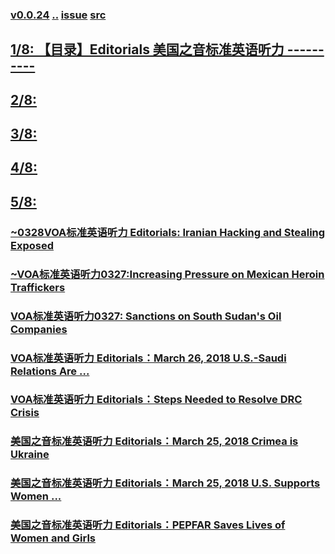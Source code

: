 ### [v0.0.24](https://github.com/littleflute/english/edit/master/voa/Editorials/readme.md) [..](..) [issue](https://github.com/littleflute/english/issues/54) [src](https://editorials.voa.gov/)

## [1/8: 【目录】Editorials 美国之音标准英语听力 ----------](https://mp.weixin.qq.com/s?__biz=MzIxMTUzOTUzOA==&mid=100002349&idx=1&sn=66241b4c1afa151c384bc4184dd626db&scene=19#wechat_redirect)
## [2/8: ](https://mp.weixin.qq.com/s?__biz=MzIxMTUzOTUzOA==&mid=100002349&idx=2&sn=3b4bbcafe7923266f2ddedaaa8611e29&scene=19#wechat_redirect)
## [3/8:](https://mp.weixin.qq.com/s?__biz=MzIxMTUzOTUzOA==&mid=100002349&idx=3&sn=283d24cbe082e47865aab55b26a1024c&scene=19#wechat_redirect)
## [4/8:](https://mp.weixin.qq.com/s?__biz=MzIxMTUzOTUzOA==&mid=100002349&idx=4&sn=f2294dad761fe350e99c44bddd0c8225&scene=19#wechat_redirect)
## [5/8:](https://mp.weixin.qq.com/s?__biz=MzIxMTUzOTUzOA==&mid=100002349&idx=5&sn=d96d49bfbe8dff4aa49ef0d7ce2b2068&scene=19#wechat_redirect)

### [~0328VOA标准英语听力 Editorials: Iranian Hacking and Stealing Exposed](https://mp.weixin.qq.com/s?__biz=MzIxMTUzOTUzOA==&mid=2247485357&idx=2&sn=44aa9a6b36378a3897383d6b2f07b23e&chksm=97528490a0250d86b212170b500ca19f4f9ecfbb12fe3d93544e5b403108831a77144e94b12e#rd)
### [~VOA标准英语听力0327:Increasing Pressure on Mexican Heroin Traffickers](https://mp.weixin.qq.com/s?__biz=MzIxMTUzOTUzOA==&mid=2247485410&idx=2&sn=d8fb64d529fc22309467ac6ff61d4066&chksm=975284dfa0250dc91d00cc9cfda0bd84653058d6e51884ce3a5b3a09c750ae62ef5ad972ac8c#rd)
### [VOA标准英语听力0327: Sanctions on South Sudan's Oil Companies](https://mp.weixin.qq.com/s?__biz=MzIxMTUzOTUzOA==&mid=100001149&idx=6&sn=83795fb5c7769ac9c7c33128d3bbd948&chksm=1752864020250f56c8860af1de910d327d81da559c0e3c8d0b1ca08b9e1528f81e76bed46971&mpshare=1&scene=24&srcid=0328TqjEYnbUnHwg2VlBYywD#rd)
### [VOA标准英语听力 Editorials：March 26, 2018 U.S.-Saudi Relations Are ...](https://mp.weixin.qq.com/s?__biz=MzIxMTUzOTUzOA==&mid=100001149&idx=5&sn=2c713115cbf031971173dcae3e989078&chksm=1752864020250f569ed75d673526fb79cb42632b905c8597f51dd234f40a9f7427f70e0037a8&mpshare=1&scene=24&srcid=0328MNAB7fUT2dpb5AZS3F4G#rd)
### [VOA标准英语听力 Editorials：Steps Needed to Resolve DRC Crisis](https://mp.weixin.qq.com/s?__biz=MzIxMTUzOTUzOA==&mid=100001149&idx=4&sn=904bd6ed2c305062062bd17547ce625f&chksm=1752864020250f56ab4a8e8fd053ba2a809ddcf35a6dc96983ecde59747140dcc42e02419731&mpshare=1&scene=24&srcid=0328AW82sB6aYWvjbk8pCxCQ#rd)
### [美国之音标准英语听力 Editorials：March 25, 2018 Crimea is Ukraine](https://mp.weixin.qq.com/s?__biz=MzIxMTUzOTUzOA==&mid=100001149&idx=3&sn=649859a53f797aa1f7fadc53c337e7ca&chksm=1752864020250f5687e14095e8838d4ed1acd7c341211a2943f8d488ab2983d09c5263df10ab&mpshare=1&scene=24&srcid=0328ShheVFG0lgl11LaLjEMt#rd)
### [美国之音标准英语听力 Editorials：March 25, 2018 U.S. Supports Women ...](https://mp.weixin.qq.com/s?__biz=MzIxMTUzOTUzOA==&mid=100001149&idx=2&sn=120d631dd4ef8767ca6a1e3ba8b1dd63&chksm=1752864020250f5639b69514f48cbf0feab4652b866dc58e753cd67e79b47e82939337cb3d5a&mpshare=1&scene=24&srcid=0328XWGeWujTrS3x3HkuNyy7#rd)
### [美国之音标准英语听力 Editorials：PEPFAR Saves Lives of Women and Girls](https://mp.weixin.qq.com/s?__biz=MzIxMTUzOTUzOA==&mid=100001149&idx=1&sn=8efff039492a78f717cd3e05dc3e9b3c&chksm=1752864020250f56c9cecd510ad5c5d5bb0515015b449dfbf8682b3bd71c69146019306f3198&mpshare=1&scene=24&srcid=0328Onh7T9lsxHF1lX3UsNXg#rd)

